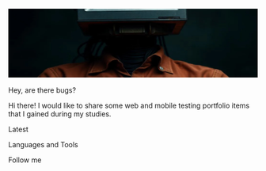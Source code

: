![Header](https://github.com/GitHoms/GitHoms/blob/main/Assets/comp.jpg)

Hey, are there bugs?

Hi there!
I would like to share some web and mobile testing portfolio items that I gained during my studies.

Latest

Languages and Tools

Follow me